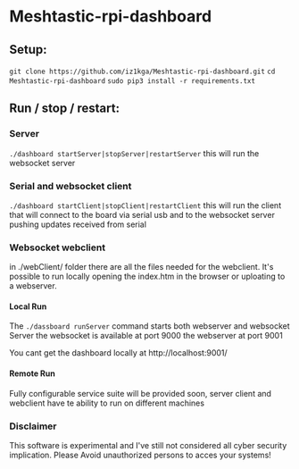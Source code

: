 # Meshtastic-rpi-dashboard
## Setup:

`git clone https://github.com/iz1kga/Meshtastic-rpi-dashboard.git`
`cd Meshtastic-rpi-dashboard`
`sudo pip3 install -r requirements.txt`

## Run / stop / restart:
### Server
`./dashboard startServer|stopServer|restartServer`
this will run the websocket server

### Serial and websocket client
`./dashboard startClient|stopClient|restartClient`
this will run the client that will connect to the board via serial usb and to the websocket server pushing updates received from serial

### Websocket webclient
in ./webClient/ folder there are all the files needed for the webclient. It's possible to run locally opening the index.htm in the browser or uploating to a webserver.

#### Local Run
The `./dassboard runServer` command starts both webserver and websocket Server the websocket is available at port 9000 the webserver at port 9001

You cant get the dashboard locally at http://localhost:9001/

#### Remote Run
Fully configurable service suite will be provided soon, server client and webclient have te ability to run on different machines

### Disclaimer

This software is experimental and I've still not considered all cyber security implication. Please Avoid unauthorized persons to acces your systems!